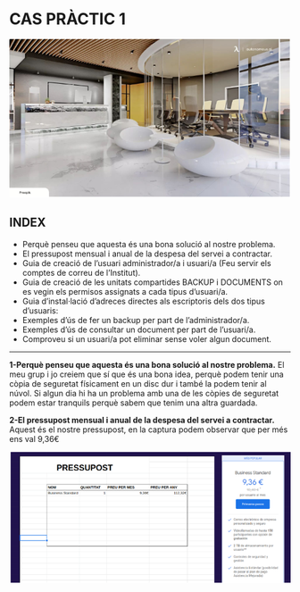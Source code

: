 # CAS PRÀCTIC 1

![](activitat1.png)


## INDEX
- Perquè penseu que aquesta és una bona solució al nostre problema.	
- El pressupost mensual i anual de la despesa del servei a contractar.	
- Guia de creació de l’usuari administrador/a i usuari/a (Feu servir els comptes de correu de l’Institut).	
- Guia de creació de les unitats compartides BACKUP i DOCUMENTS on es vegin els permisos assignats a cada tipus d’usuari/a.
- Guia d’instal·lació d’adreces directes als escriptoris dels dos tipus d’usuaris:	
- Exemples d’ús de fer un backup per part de l’administrador/a.	
- Exemples d’ús de consultar un document per part de l’usuari/a.	
- Comproveu si un usuari/a pot eliminar sense voler algun document.

---

**1-Perquè penseu que aquesta és una bona solució al nostre problema.**
El meu grup i jo creiem que sí que és una bona idea, perquè podem tenir una còpia de seguretat físicament en un disc dur i també la podem tenir al núvol.
Si algun dia hi ha un problema amb una de les còpies de seguretat podem estar tranquils perquè sabem que tenim una altra guardada.


**2-El pressupost mensual i anual de la despesa del servei a contractar.**
Aquest és el nostre pressupost, en la captura podem observar que per més ens val 9,36€

![](Act1.png)





